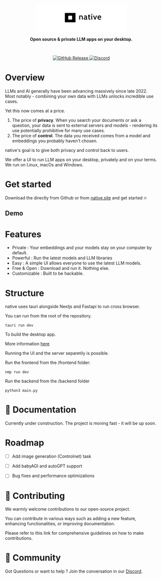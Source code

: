 <div align="center">
  <br>
  <img alt="Native" src="assets/banner.png" width="300px">
  
  <strong>Open source & private LLM apps on your desktop.</strong>
</div>
<br>
<p align="center">
  <a href="https://github.com/matthieu-perso/native/releases">
    <img src="https://img.shields.io/github/v/release/open-sauced/open-sauced.svg?style=flat" alt="GitHub Release">
  </a>
  <a href="https://discord.gg/ZKE4X3qk">
    <img src="https://img.shields.io/discord/714698561081704529.svg?label=&logo=discord&logoColor=ffffff&color=7389D8&labelColor=6A7EC2" alt="Discord">
  </a>
</p>


# Overview 

LLMs and AI generally have been advancing massively since late 2022. Most notably - combining your own data with LLMs unlocks incredible use cases.

Yet this now comes at a price. 

1. The price of **privacy**. When you search your documents or ask a question, your data is sent to external servers and models - rendering its use potentially prohibitive for many use cases. 
2. The price of **control**. The data you received comes from a model and embeddings you probably haven't chosen. 

native's goal is to give both privacy and control back to users. 

We offer a UI to run LLM apps on your desktop, privately and on your terms. We run on Linux, macOs and Windows. 


# Get started 

Download the  directly from Github or from [native.site](https://native.site) and get started 🔥

## Demo 




# Features 
- Private : Your embeddings and your models stay on your computer by default. 
- Powerful : Run the latest models and LLM libraries
- Easy : A simple UI allows everyone to use the latest LLM models. 
- Free & Open : Download and run it. Nothing else. 
- Customizable : Built to be hackable. 


# Structure 

native uses tauri alongside Nextjs and Fastapi to run cross browser. 

You can run from the root of the repository. 

```shell
tauri run dev
```

To build the desktop app. 

More information [here](https://tauri.app/v1/guides/building/)

Running the UI and the server separetily is possible. 

Run the frontend from the /frontend folder:

```shell
nmp run dev
```

Run the backend from the /backend folder

```shell
python3 main.py
```


# 📖 Documentation 

Currently under construction. The project is moving fast - it will be up soon. 


# Roadmap
- [ ] Add image generation (Controlnet) task 
- [ ] Add babyAGI and autoGPT support
- [ ] Bug fixes and performance optimizations



# 🤝 Contributing 

We warmly welcome contributions to our open-source project. 

You can contribute in various ways such as adding a new feature, enhancing functionalities, or improving documentation. 

Please refer to this link for comprehensive guidelines on how to make contributions.



# 🍕 Community

Got Questions or want to help ? Join the conversation in our [Discord](https://discord.gg/ZKE4X3qk).  

